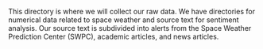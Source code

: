 This directory is where we will collect our raw data. We have directories for numerical data related to space weather and source text for sentiment analysis. Our source text is subdivided into alerts from the Space Weather Prediction Center (SWPC), academic articles, and news articles.